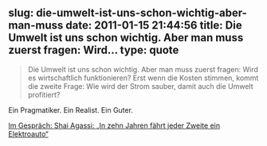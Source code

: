 slug: die-umwelt-ist-uns-schon-wichtig-aber-man-muss
date: 2011-01-15 21:44:56
title: Die Umwelt ist uns schon wichtig. Aber man muss zuerst fragen: Wird...
type: quote
---

> Die Umwelt ist uns schon wichtig. Aber man muss zuerst fragen: Wird es wirtschaftlich funktionieren? Erst wenn die Kosten stimmen, kommt die zweite Frage: Wie wird der Strom sauber, damit auch die Umwelt profitiert?

Ein Pragmatiker. Ein Realist. Ein Guter.

 [Im Gespräch: Shai Agassi: „In zehn Jahren fährt jeder Zweite ein Elektroauto“](http://www.faz.net/s/RubEC1ACFE1EE274C81BCD3621EF555C83C/Doc~E7FE760E8EE724B0AA0BDFAAC9753801D~ATpl~Ecommon~Scontent.html)
